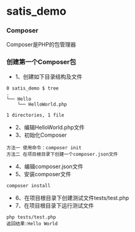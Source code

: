 # satis_demo

### Composer
Composer是PHP的包管理器

### 创建第一个Composer包
- 1、创建如下目录结构及文件
```
0 satis_demo $ tree
.
└── Hello
    └── HelloWorld.php

1 directories, 1 file
```
- 2、编辑HelloWorld.php文件
- 3、初始化Composer
```
方法一 使用命令：composer init
方法二 在项目根目录下创建一个composer.json文件
```
- 4、编辑composer.json文件
- 5、安装composer文件
```
composer install
```
- 6、在项目根目录下创建测试文件tests/test.php
- 7、在项目根目录下运行测试文件
```
php tests/test.php
返回结果:Hello World
```